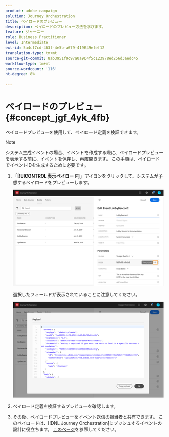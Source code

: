 ```yaml
---
product: adobe campaign
solution: Journey Orchestration
title: ペイロードのプレビュー
description: ペイロードのプレビュー方法を学びます。
feature: ジャーニー
role: Business Practitioner
level: Intermediate
exl-id: 5a4cf7cd-463f-4e5b-a679-419649efef12
translation-type: tm+mt
source-git-commit: 8ab3951f9c97a0a964f5c123978ed256d3aedc45
workflow-type: tm+mt
source-wordcount: '116'
ht-degree: 8%

---
```


# ペイロードのプレビュー {#concept_jgf_4yk_4fb}

ペイロードプレビューを使用して、ペイロード定義を検証できます。

>[!NOTE]
>
>システム生成イベントの場合、イベントを作成する際に、ペイロードプレビューを表示する前に、イベントを保存し、再度開きます。 この手順は、ペイロードでイベントIDを生成するために必要です。

1. 「**[!UICONTROL 表示ペイロード]**」アイコンをクリックして、システムが予想するペイロードをプレビューします。

   ![](../assets/journey13.png)

   選択したフィールドが表示されていることに注意してください。

   ![](../assets/journey14.png)

1. ペイロード定義を検証するプレビューを確認します。

1. その後、ペイロードプレビューをイベント送信の担当者と共有できます。 このペイロードは、[!DNL Journey Orchestration]にプッシュするイベントの設計に役立ちます。 [このページ](../event/additional-steps-to-send-events-to-journey-orchestration.md)を参照してください。
